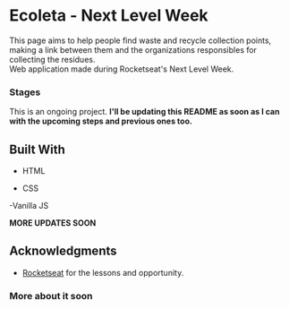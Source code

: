 # Ecoleta - Next Level Week

This page aims to help people find waste and recycle collection points, making a link between them and the organizations responsibles for collecting the residues.    
Web application made during Rocketseat's Next Level Week.

### Stages

This is an ongoing project.
**I'll be updating this README as soon as I can with the upcoming steps and previous ones too.**

## Built With

- HTML

- CSS

-Vanilla JS

**MORE UPDATES SOON**

## Acknowledgments

- [Rocketseat](https://rocketseat.com.br/) for the lessons and opportunity.

### More about it soon
